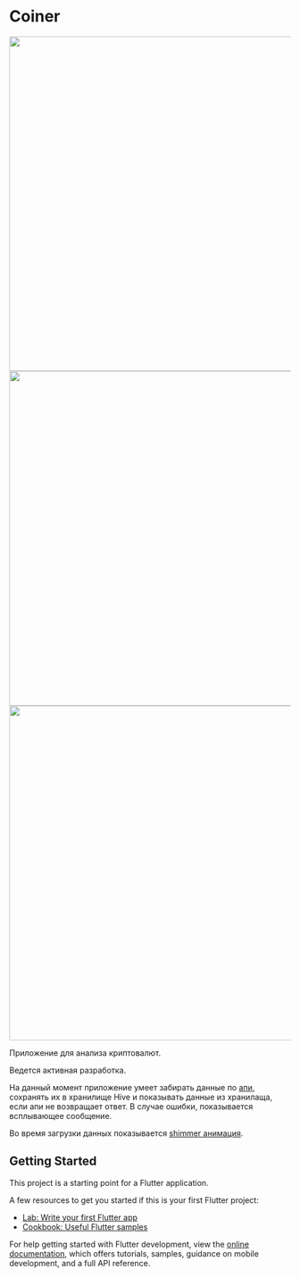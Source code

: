 # Coiner

<div>
<img src="https://user-images.githubusercontent.com/5012135/236687073-c47fa460-2eac-4d28-a791-33e37ed1fb6b.png" height="600"/>
<img src="https://user-images.githubusercontent.com/5012135/236687079-91d81d49-febc-47f9-adb0-b75eabaab098.png" height="600"/>
<img src="https://user-images.githubusercontent.com/5012135/236687084-f72e7748-39bf-4872-b2c1-d97b1c48726e.png" height="600"/>
</div>

Приложение для анализа криптовалют.

Ведется активная разработка. 

На данный момент приложение умеет забирать данные по [апи](https://www.coingecko.com/ru/api/documentation), сохранять их в хранилище Hive и показывать данные из хранилаща, если апи не возвращает ответ. В случае ошибки, показывается всплывающее сообщение.

Во время загрузки данных показывается [shimmer анимация](https://user-images.githubusercontent.com/1201850/131474443-620d0777-5b42-4914-839d-e6250b083538.gif).

## Getting Started

This project is a starting point for a Flutter application.

A few resources to get you started if this is your first Flutter project:

- [Lab: Write your first Flutter app](https://docs.flutter.dev/get-started/codelab)
- [Cookbook: Useful Flutter samples](https://docs.flutter.dev/cookbook)

For help getting started with Flutter development, view the
[online documentation](https://docs.flutter.dev/), which offers tutorials,
samples, guidance on mobile development, and a full API reference.
